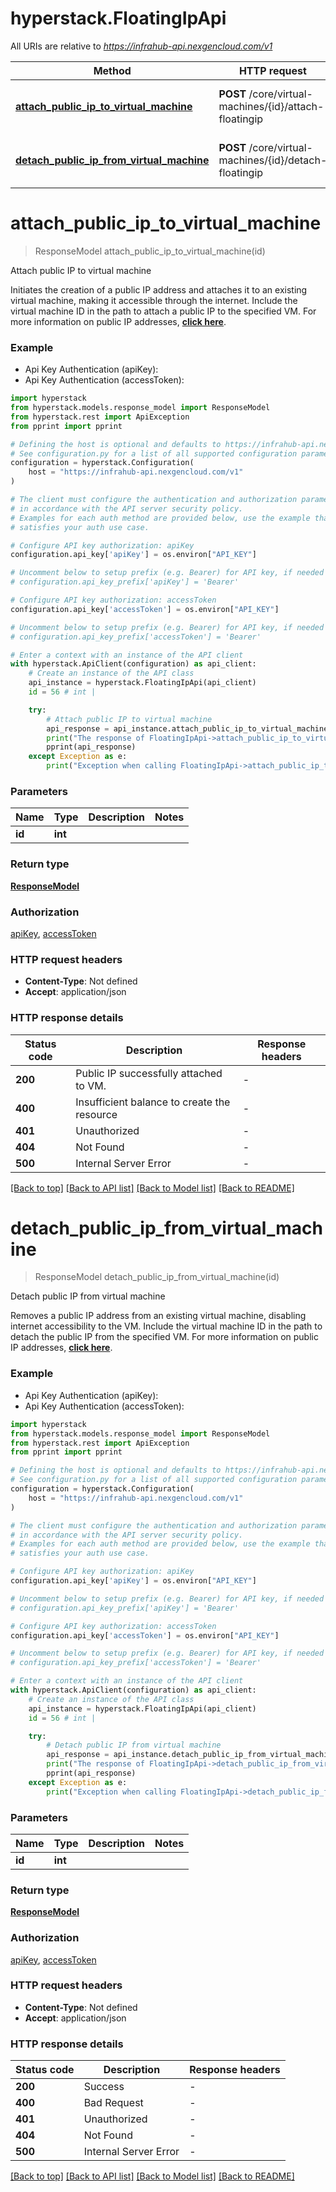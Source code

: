 # hyperstack.FloatingIpApi

All URIs are relative to *https://infrahub-api.nexgencloud.com/v1*

Method | HTTP request | Description
------------- | ------------- | -------------
[**attach_public_ip_to_virtual_machine**](FloatingIpApi.md#attach_public_ip_to_virtual_machine) | **POST** /core/virtual-machines/{id}/attach-floatingip | Attach public IP to virtual machine
[**detach_public_ip_from_virtual_machine**](FloatingIpApi.md#detach_public_ip_from_virtual_machine) | **POST** /core/virtual-machines/{id}/detach-floatingip | Detach public IP from virtual machine


# **attach_public_ip_to_virtual_machine**
> ResponseModel attach_public_ip_to_virtual_machine(id)

Attach public IP to virtual machine

Initiates the creation of a public IP address and attaches it to an existing virtual machine, making it accessible through the internet. Include the virtual machine ID in the path to attach a public IP to the specified VM. For more information on public IP addresses, [**click here**](https://infrahub-doc.nexgencloud.com/docs/virtual-machines/public-ip).

### Example

* Api Key Authentication (apiKey):
* Api Key Authentication (accessToken):

```python
import hyperstack
from hyperstack.models.response_model import ResponseModel
from hyperstack.rest import ApiException
from pprint import pprint

# Defining the host is optional and defaults to https://infrahub-api.nexgencloud.com/v1
# See configuration.py for a list of all supported configuration parameters.
configuration = hyperstack.Configuration(
    host = "https://infrahub-api.nexgencloud.com/v1"
)

# The client must configure the authentication and authorization parameters
# in accordance with the API server security policy.
# Examples for each auth method are provided below, use the example that
# satisfies your auth use case.

# Configure API key authorization: apiKey
configuration.api_key['apiKey'] = os.environ["API_KEY"]

# Uncomment below to setup prefix (e.g. Bearer) for API key, if needed
# configuration.api_key_prefix['apiKey'] = 'Bearer'

# Configure API key authorization: accessToken
configuration.api_key['accessToken'] = os.environ["API_KEY"]

# Uncomment below to setup prefix (e.g. Bearer) for API key, if needed
# configuration.api_key_prefix['accessToken'] = 'Bearer'

# Enter a context with an instance of the API client
with hyperstack.ApiClient(configuration) as api_client:
    # Create an instance of the API class
    api_instance = hyperstack.FloatingIpApi(api_client)
    id = 56 # int | 

    try:
        # Attach public IP to virtual machine
        api_response = api_instance.attach_public_ip_to_virtual_machine(id)
        print("The response of FloatingIpApi->attach_public_ip_to_virtual_machine:\n")
        pprint(api_response)
    except Exception as e:
        print("Exception when calling FloatingIpApi->attach_public_ip_to_virtual_machine: %s\n" % e)
```



### Parameters


Name | Type | Description  | Notes
------------- | ------------- | ------------- | -------------
 **id** | **int**|  | 

### Return type

[**ResponseModel**](ResponseModel.md)

### Authorization

[apiKey](../README.md#apiKey), [accessToken](../README.md#accessToken)

### HTTP request headers

 - **Content-Type**: Not defined
 - **Accept**: application/json

### HTTP response details

| Status code | Description | Response headers |
|-------------|-------------|------------------|
**200** | Public IP successfully attached to VM. |  -  |
**400** | Insufficient balance to create the resource |  -  |
**401** | Unauthorized |  -  |
**404** | Not Found |  -  |
**500** | Internal Server Error |  -  |

[[Back to top]](#) [[Back to API list]](../README.md#documentation-for-api-endpoints) [[Back to Model list]](../README.md#documentation-for-models) [[Back to README]](../README.md)

# **detach_public_ip_from_virtual_machine**
> ResponseModel detach_public_ip_from_virtual_machine(id)

Detach public IP from virtual machine

Removes a public IP address from an existing virtual machine, disabling internet accessibility to the VM. Include the virtual machine ID in the path to detach the public IP from the specified VM. For more information on public IP addresses, [**click here**](https://infrahub-doc.nexgencloud.com/docs/virtual-machines/public-ip).

### Example

* Api Key Authentication (apiKey):
* Api Key Authentication (accessToken):

```python
import hyperstack
from hyperstack.models.response_model import ResponseModel
from hyperstack.rest import ApiException
from pprint import pprint

# Defining the host is optional and defaults to https://infrahub-api.nexgencloud.com/v1
# See configuration.py for a list of all supported configuration parameters.
configuration = hyperstack.Configuration(
    host = "https://infrahub-api.nexgencloud.com/v1"
)

# The client must configure the authentication and authorization parameters
# in accordance with the API server security policy.
# Examples for each auth method are provided below, use the example that
# satisfies your auth use case.

# Configure API key authorization: apiKey
configuration.api_key['apiKey'] = os.environ["API_KEY"]

# Uncomment below to setup prefix (e.g. Bearer) for API key, if needed
# configuration.api_key_prefix['apiKey'] = 'Bearer'

# Configure API key authorization: accessToken
configuration.api_key['accessToken'] = os.environ["API_KEY"]

# Uncomment below to setup prefix (e.g. Bearer) for API key, if needed
# configuration.api_key_prefix['accessToken'] = 'Bearer'

# Enter a context with an instance of the API client
with hyperstack.ApiClient(configuration) as api_client:
    # Create an instance of the API class
    api_instance = hyperstack.FloatingIpApi(api_client)
    id = 56 # int | 

    try:
        # Detach public IP from virtual machine
        api_response = api_instance.detach_public_ip_from_virtual_machine(id)
        print("The response of FloatingIpApi->detach_public_ip_from_virtual_machine:\n")
        pprint(api_response)
    except Exception as e:
        print("Exception when calling FloatingIpApi->detach_public_ip_from_virtual_machine: %s\n" % e)
```



### Parameters


Name | Type | Description  | Notes
------------- | ------------- | ------------- | -------------
 **id** | **int**|  | 

### Return type

[**ResponseModel**](ResponseModel.md)

### Authorization

[apiKey](../README.md#apiKey), [accessToken](../README.md#accessToken)

### HTTP request headers

 - **Content-Type**: Not defined
 - **Accept**: application/json

### HTTP response details

| Status code | Description | Response headers |
|-------------|-------------|------------------|
**200** | Success |  -  |
**400** | Bad Request |  -  |
**401** | Unauthorized |  -  |
**404** | Not Found |  -  |
**500** | Internal Server Error |  -  |

[[Back to top]](#) [[Back to API list]](../README.md#documentation-for-api-endpoints) [[Back to Model list]](../README.md#documentation-for-models) [[Back to README]](../README.md)

